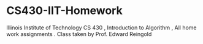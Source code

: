 # CS430-IIT-Homework
Illinois Institute of Technology CS 430 , Introduction to Algorithm , All home work assignments . Class taken by Prof. Edward Reingold
